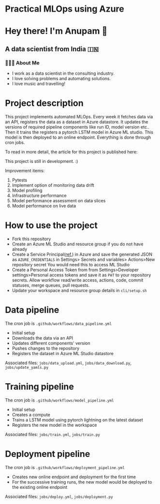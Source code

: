 # Practical MLOps using Azure

<h1> Hey there! I'm Anupam 👋 </h1>
<h2> A data scientist from India 🇮🇳 </h2>

<h3> 👨🏻‍💻 About Me </h3>

- I work as a data scientist in the consulting industry.
- I love solving problems and automating solutions.
- I love music and travelling!

# Project description

This project implements automated MLOps. Every week it fetches data via an API, registers the data as a dataset in Azure datastore. It updates the versions of required pipeline components like run ID, model version etc.. Then it trains the registers a pytorch LSTM model in Azure ML studio. This model is then deployed to an online endpoint. Everything is done through cron jobs.

To read in more detail, the article for this project is published here: 

This project is still in development. :) 

Improvement items:

1. Pytests
2. Implement option of monitoring data drift
3. Model profiling
4. Infrastructure performance
5. Model performance assessment on data slices
6. Model performance on live data

# How to use the project

- Fork this repository
- Create an Azure ML Studio and resource group if you do not have already
- Create a Service Principal([ref.](https://learn.microsoft.com/en-us/azure/machine-learning/how-to-setup-authentication?tabs=sdk#configure-a-service-principal)) in Azure and save the generated JSON as `AZURE_CREDENTIALS` in Settings> Secrets and variables> Actions>New repository secret
You would need this to access ML Studio
- Create a Personal Access Token from from Settings>Developer settings>Personal access tokens and save it as  `PAT` to your repository secrets. Allow workflow read/write access, actions, code, commit statuses, merge queues, pull requests.
- Update your workspace and resource group details in `cli/setup.sh`

# Data pipeline

The cron job is `.github/workflows/data_pipeline.yml`
- Initial setup
- Downloads the data via an API
- Updates different components' version
- Pushes changes to the repository
- Registers the dataset in Azure ML Studio datastore

Associated files: `jobs/data_upload.yml`, `jobs/data_download.py`, `jobs/update_yamls.py`
# Training pipeline

The cron job is `.github/workflows/model_pipeline.yml`
- Initial setup
- Creates a compute
- Trains a LSTM model using pytorch lightning on the latest dataset
- Registers the new model in the workspace

Associated files: `jobs/train.yml`, `jobs/train.py`
# Deployment pipeline

The cron job is `.github/workflows/deployment_pipeline.yml`
- Creates new online endpoint and deployment for the first time
- For the successive training runs, the new model would be deployed to the existing online endpoint

Associated files: `jobs/deploy.yml`, `jobs/deployment.py`